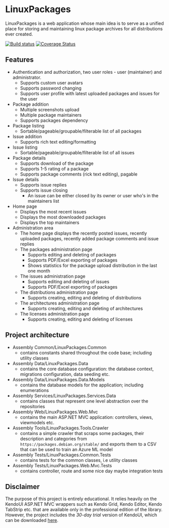 # LinuxPackages

LinuxPackages is a web application whose main idea is to serve as a unified place for storing and maintaining linux package archives for all distributions ever created.

[![Build status](https://ci.appveyor.com/api/projects/status/b54649ukgqibht8j/branch/master?svg=true)](https://ci.appveyor.com/project/arnaudoff/linuxpackages/branch/master)
[![Coverage Status](https://coveralls.io/repos/github/arnaudoff/LinuxPackages/badge.svg?branch=master)](https://coveralls.io/github/arnaudoff/LinuxPackages?branch=master)

## Features
- Authentication and authorization, two user roles - user (maintainer) and administrator.
  - Supports custom user avatars
  - Supports password changing
  - Supports user profile with latest uploaded packages and issues for the user
- Package addition
  - Multiple screenshots upload
  - Multiple package maintainers
  - Supports packages dependency
- Package listing
  - Sortable/pageable/groupable/filterable list of all packages
- Issue addition
  - Supports rich text editing/formatting
- Issue listing
  - Sortable/pageable/groupable/filterable list of all issues
- Package details
  - Supports download of the package
  - Supports 1-5 rating of a package
  - Supports package comments (rick text editing), pagable
- Issue details
  - Supports issue replies
  - Supports issue closing
    - An issue can be either closed by its owner or user who's in the maintainers list
- Home page
  - Displays the most recent issues
  - Displays the most downloaded packages
  - Displays the top maintainers
- Administration area
  - The home page displays the recently posted issues, recently uploaded packages, recently added package comments and issue replies
  - The packages administration page
    - Supports editing and deleting of packages
    - Supports PDF/Excel exporting of packages
    - Shows statistics for the package upload distribution in the last one month
  - The issues administration page
    - Supports editing and deleting of issues
    - Supports PDF/Excel exporting of packages
  - The distributions administration page
    - Supports creating, editing and deleting of distributions
  - The architectures administration page
    - Supports creating, editing and deleting of architectures
  - The licenses administration page
    - Supports creating, editing and deleting of licenses

## Project architecture

- Assembly Common/LinuxPackages.Common
  - contains constants shared throughout the code base; including utility classes
- Assembly Data/LinuxPackages.Data
  - contains the core database configuration: the database context, migrations configuration, data seeding etc.
- Assembly Data/LinuxPackages.Data.Models
  - contains the database models for the application; including enumerations
- Assembly Services/LinuxPackages.Services.Data
  - contains classes that represent one level abstraction over the repositories
- Assembly Web/LinuxPackages.Web.Mvc
  - contains the main ASP.NET MVC application: controllers, views, viewmodels etc.
- Assembly Tools/LinuxPackages.Tools.Crawler
  - contains a simple crawler that scraps some packages, their description and categories from `https://packages.debian.org/stable/` and exports them to a CSV that can be used to train an Azure ML model
- Assembly Tests/LinuxPackages.Common.Tests
  - contains tests for the common classes, i.e utility classes
- Assembly Tests/LinuxPackages.Web.Mvc.Tests
  - contains controller, route and some nice day maybe integration tests

## Disclaimer

The purpose of this project is entirely educational. It relies heavily on the KendoUI ASP.NET MVC wrappers such as Kendo Grid, Kendo Editor, Kendo TabStrip etc. that are available only in the professional edition of the library. However, the project includes the *30-day trial* version of KendoUI, which can be downloaded [here](http://www.telerik.com/aspnet-mvc).
